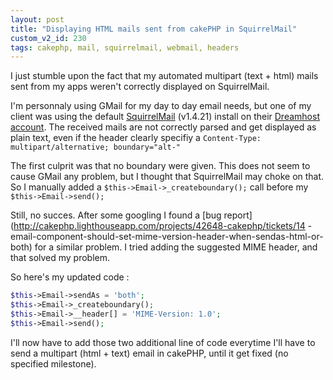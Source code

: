 ```yaml
---
layout: post
title: "Displaying HTML mails sent from cakePHP in SquirrelMail"
custom_v2_id: 230
tags: cakephp, mail, squirrelmail, webmail, headers
---
```


I just stumble upon the fact that my automated multipart (text + html) mails
sent from my apps weren't correctly displayed on SquirrelMail.

I'm personnaly using GMail for my day to day email needs, but one of my client
was using the default [SquirrelMail](http://squirrelmail.org/) (v1.4.21)
install on their [Dreamhost account](http://www.dreamhost.com/). The received
mails are not correctly parsed and get displayed as plain text, even if the
header clearly specifiy a `Content-Type: multipart/alternative;
boundary="alt-"`

The first culprit was that no boundary were given. This does not seem to cause
GMail any problem, but I thought that SquirrelMail may choke on that. So I
manually added a `$this->Email->_createboundary();` call before my
`$this->Email->send();`

Still, no succes. After some googling I found a [bug
report](http://cakephp.lighthouseapp.com/projects/42648-cakephp/tickets/14
-email-component-should-set-mime-version-header-when-sendas-html-or-both) for
a similar problem. I tried adding the suggested MIME header, and that solved
my problem.

So here's my updated code :


```php
$this->Email->sendAs = 'both';
$this->Email->_createboundary();
$this->Email->__header[] = 'MIME-Version: 1.0';
$this->Email->send();
```

I'll now have to add those two additional line of code everytime I'll have to
send a multipart (html + text) email in cakePHP, until it get fixed (no
specified milestone).
